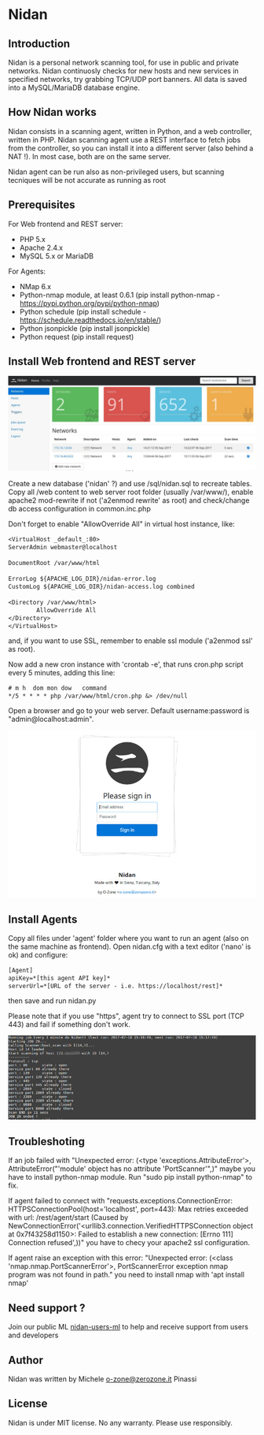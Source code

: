 Nidan
=====

Introduction
------------

Nidan is a personal network scanning tool, for use in public and private networks. Nidan continuosly checks for new hosts and new services in 
specified networks, try grabbing TCP/UDP port banners. All data is saved into a MySQL/MariaDB database engine.

How Nidan works
---------------

Nidan consists in a scanning agent, written in Python, and a web controller, written in PHP. Nidan scanning agent use a REST interface to fetch jobs from the controller,
so you can install it into a different server (also behind a NAT !). In most case, both are on the same server.

Nidan agent can be run also as non-privileged users, but scanning tecniques will be not accurate as running as root

## Prerequisites 

For Web frontend and REST server:
* PHP 5.x
* Apache 2.4.x
* MySQL 5.x or MariaDB

For Agents:
* NMap 6.x
* Python-nmap module, at least 0.6.1 (pip install python-nmap - https://pypi.python.org/pypi/python-nmap)
* Python schedule (pip install schedule - https://schedule.readthedocs.io/en/stable/)
* Python jsonpickle (pip install jsonpickle)
* Python request (pip install request)

## Install Web frontend and REST server

![Summary page](assets/screenshot_4.jpg "Summary page")

Create a new database ('nidan' ?) and use /sql/nidan.sql to recreate tables. Copy all /web content to web server root folder (usually /var/www/),
enable apache2 mod-rewrite if not ('a2enmod rewrite' as root) and check/change db access configuration in common.inc.php

Don't forget to enable "AllowOverride All" in virtual host instance, like:

    <VirtualHost _default_:80>
	ServerAdmin webmaster@localhost

	DocumentRoot /var/www/html

	ErrorLog ${APACHE_LOG_DIR}/nidan-error.log
	CustomLog ${APACHE_LOG_DIR}/nidan-access.log combined

	<Directory /var/www/html>
    	    AllowOverride All
	</Directory>
    </VirtualHost>

and, if you want to use SSL, remember to enable ssl module ('a2enmod ssl' as root).

Now add a new cron instance with 'crontab -e', that runs cron.php script every 5 minutes, adding this line:

    # m h  dom mon dow   command
    */5 * * * * php /var/www/html/cron.php &> /dev/null

Open a browser and go to your web server. Default username:password is "admin@localhost:admin".

![Web signin page](assets/screenshot_2.jpg "Web signin page")

## Install Agents

Copy all files under 'agent' folder where you want to run an agent (also on the same machine as frontend). Open nidan.cfg with a text editor ('nano' is ok) and configure:

    [Agent]
    apiKey=*[this agent API key]*
    serverUrl=*[URL of the server - i.e. https://localhost/rest]*

then save and run nidan.py

Please note that if you use "https", agent try to connect to SSL port (TCP 443) and fail if something don't work.

![Agent at work](assets/screenshot_1.jpg "Agent at work")

## Troubleshoting

If an job failed with "Unexpected error: (<type 'exceptions.AttributeError'>, AttributeError("'module' object has no attribute 'PortScanner'",)" maybe you have to install python-nmap module. Run "sudo pip install python-nmap" to fix.

If agent failed to connect with "requests.exceptions.ConnectionError: HTTPSConnectionPool(host='localhost', port=443): Max retries exceeded with url: /rest/agent/start (Caused by NewConnectionError('<urllib3.connection.VerifiedHTTPSConnection object at 0x7f43258d1150>: Failed to establish a new connection: [Errno 111] Connection refused',))" you have to checy your apache2 ssl configuration.

If agent raise an exception with this error: "Unexpected error: (<class 'nmap.nmap.PortScannerError'>, PortScannerError exception nmap program was not found in path." you need to install nmap with 'apt install nmap'

## Need support ?

Join our public ML [nidan-users-ml](https://groups.google.com/forum/#!forum/nidan-users-ml "Nidan users ML") to help and receive support from users and developers

## Author

Nidan was written by Michele <o-zone@zerozone.it> Pinassi

## License

Nidan is under MIT license. No any warranty. Please use responsibly.

